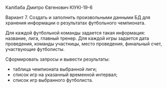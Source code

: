 Калібаба Дмитро Євгенович КІУКІ-19-6

Вариант 7. Создать и заполнить произвольными данными БД для хранения информации о результатах футбольного чемпионата.

Для каждой футбольной команды задается такая информация: название, лига, главный тренер. Для каждой игры задается дата проведения, команды участницы, место проведения, финальный счет, участвующие футболисты.

Сформировать запросы и вывести результаты:

- таблица чемпионата выбранной лиги;
- список игр на указанный временной интервал;
- список игр выбранного футболиста.
